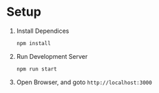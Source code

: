 # Setup

1. Install Dependices
   ```bash
   npm install
   ```
2. Run Development Server
   ```bash
   npm run start
   ```
3. Open Browser, and goto `http://localhost:3000`
